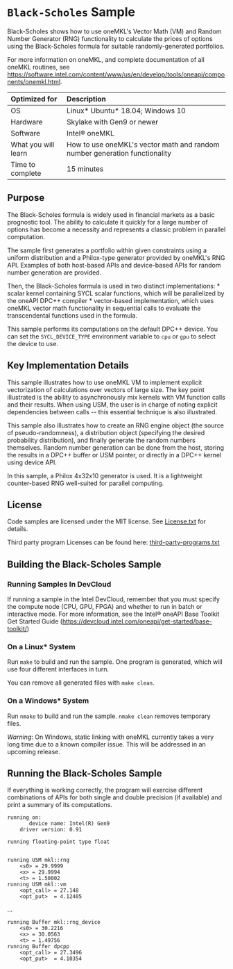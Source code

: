 # `Black-Scholes` Sample

Black-Scholes shows how to use oneMKL's Vector Math (VM) and Random Number Generator (RNG) functionality to calculate the prices of options using the Black-Scholes formula for suitable randomly-generated portfolios.

For more information on oneMKL, and complete documentation of all oneMKL routines, see https://software.intel.com/content/www/us/en/develop/tools/oneapi/components/onemkl.html.

| Optimized for       | Description
|:---                 |:---
| OS                  | Linux* Ubuntu* 18.04; Windows 10
| Hardware            | Skylake with Gen9 or newer
| Software            | Intel&reg; oneMKL
| What you will learn | How to use oneMKL's vector math and random number generation functionality
| Time to complete    | 15 minutes


## Purpose

The Black-Scholes formula is widely used in financial markets as a basic prognostic tool. The ability to calculate it quickly for a large number of options has become a necessity and represents a classic problem in parallel computation.

The sample first generates a portfolio within given constraints using a uniform distribution and a Philox-type generator provided by oneMKL's RNG API.
Examples of both host-based APIs and device-based APIs for random number generation are provided.

Then, the Black-Scholes formula is used in two distinct implementations:
    * scalar kernel containing SYCL scalar functions, which will be parallelized by the oneAPI DPC++ compiler
    * vector-based implementation, which uses oneMKL vector math functionality in sequential calls to evaluate the transcendental functions used in the formula.

This sample performs its computations on the default DPC++ device. You can set the `SYCL_DEVICE_TYPE` environment variable to `cpu` or `gpu` to select the device to use.


## Key Implementation Details

This sample illustrates how to use oneMKL VM to implement explicit vectorization of calculations over vectors of large size. The key point illustrated is the ability to asynchronously mix kernels with VM function calls and their results. When using USM, the user is in charge of noting explicit dependencies between calls -- this essential technique is also illustrated.

This sample also illustrates how to create an RNG engine object (the source of pseudo-randomness), a distribution object (specifying the desired probability distribution), and finally generate the random numbers themselves. Random number generation can be done from the host, storing the results in a DPC++ buffer or USM pointer, or directly in a DPC++ kernel using device API.

In this sample, a Philox 4x32x10 generator is used. It is a lightweight counter-based RNG well-suited for parallel computing.


## License

Code samples are licensed under the MIT license. See
[License.txt](https://github.com/oneapi-src/oneAPI-samples/blob/master/License.txt) for details.

Third party program Licenses can be found here: [third-party-programs.txt](https://github.com/oneapi-src/oneAPI-samples/blob/master/third-party-programs.txt)

## Building the Black-Scholes Sample

### Running Samples In DevCloud
If running a sample in the Intel DevCloud, remember that you must specify the compute node (CPU, GPU, FPGA) and whether to run in batch or interactive mode. For more information, see the Intel® oneAPI Base Toolkit Get Started Guide (https://devcloud.intel.com/oneapi/get-started/base-toolkit/)

### On a Linux* System
Run `make` to build and run the sample. One program is generated, which will use four different interfaces in turn.

You can remove all generated files with `make clean`.

### On a Windows* System
Run `nmake` to build and run the sample. `nmake clean` removes temporary files.

*Warning*: On Windows, static linking with oneMKL currently takes a very long time due to a known compiler issue. This will be addressed in an upcoming release.

## Running the Black-Scholes Sample
If everything is working correctly, the program will exercise different combinations of APIs for both single and double precision (if available) and print a summary of its computations.

```
running on:
       device name: Intel(R) Gen9
    driver version: 0.91

running floating-point type float


running USM mkl::rng
    <s0> = 29.9999
    <x> = 29.9994
    <t> = 1.50002
running USM mkl::vm
    <opt_call> = 27.148
    <opt_put>  = 4.12405
```
...
```
running Buffer mkl::rng_device
    <s0> = 30.2216
    <x> = 30.0563
    <t> = 1.49756
running Buffer dpcpp
    <opt_call> = 27.3496
    <opt_put>  = 4.10354
```
